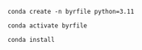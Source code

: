 
```
conda create -n byrfile python=3.11
```

```
conda activate byrfile
```

```
conda install 
```
